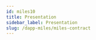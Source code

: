 ```yaml
---
id: miles10
title: Presentation
sidebar_label: Presentation
slug: /dapp-miles/miles-contract
---
```

